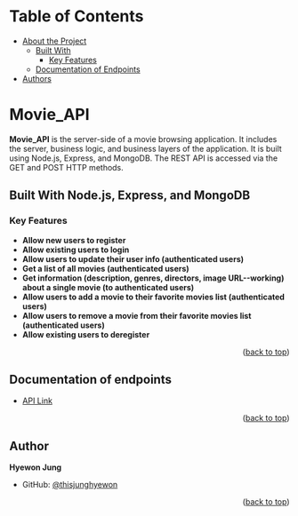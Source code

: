 <a name="readme-top"></a>

<!-- TABLE OF CONTENTS -->

# Table of Contents

- [About the Project](#about-project)
  - [Built With](#built-with)
    - [Key Features](#key-features)
  - [Documentation of Endpoints](#documentation-of-endpoints)
- [Authors](#authors)

<!-- PROJECT DESCRIPTION -->

# Movie_API <a name="about-project"></a>

**Movie_API** is the server-side of a movie browsing application. It includes the server, business logic, and business layers of the application. It is built using Node.js, Express, and MongoDB. The REST API is accessed via the GET and POST HTTP methods.

## Built With Node.js, Express, and MongoDB<a name="built-with"></a>

<!-- Features -->

### Key Features <a name="key-features"></a>

- **Allow new users to register**
- **Allow existing users to login**
- **Allow users to update their user info (authenticated users)**
- **Get a list of all movies (authenticated users)**
- **Get information (description, genres, directors, image URL--working) about a single movie (to authenticated users)**
- **Allow users to add a movie to their favorite movies list (authenticated users)**
- **Allow users to remove a movie from their favorite movies list (authenticated users)**
- **Allow existing users to deregister**

<p align="right">(<a href="#readme-top">back to top</a>)</p>

## Documentation of endpoints <a name="live-demo"></a>

- [API Link](https://mymovieflix-3d9c07cffa0d.herokuapp.com/documentation.html)

<p align="right">(<a href="#readme-top">back to top</a>)</p>

<!-- AUTHORS -->

## Author<a name="authors"></a>

**Hyewon Jung**

- GitHub: [@thisjunghyewon](https://github.com/thisjunghyewon)

<p align="right">(<a href="#readme-top">back to top</a>)</p>

